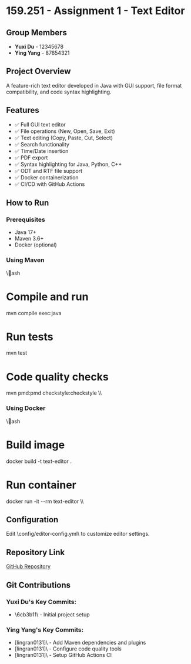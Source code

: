 ﻿# 159.251 - Assignment 1 - Text Editor

## Group Members
- **Yuxi Du** - 12345678
- **Ying Yang** - 87654321

## Project Overview
A feature-rich text editor developed in Java with GUI support, file format compatibility, and code syntax highlighting.

## Features
- ✅ Full GUI text editor
- ✅ File operations (New, Open, Save, Exit)
- ✅ Text editing (Copy, Paste, Cut, Select)
- ✅ Search functionality
- ✅ Time/Date insertion
- ✅ PDF export
- ✅ Syntax highlighting for Java, Python, C++
- ✅ ODT and RTF file support
- ✅ Docker containerization
- ✅ CI/CD with GitHub Actions

## How to Run

### Prerequisites
- Java 17+
- Maven 3.6+
- Docker (optional)

### Using Maven
\\\ash
# Compile and run
mvn compile exec:java

# Run tests
mvn test

# Code quality checks
mvn pmd:pmd checkstyle:checkstyle
\\\

### Using Docker
\\\ash
# Build image
docker build -t text-editor .

# Run container
docker run -it --rm text-editor
\\\

## Configuration
Edit \config/editor-config.yml\ to customize editor settings.

## Repository Link
[GitHub Repository](https://github.com/lingran0131/251-Assignment1-2025-YuxiDu-YingYang)

## Git Contributions
### Yuxi Du's Key Commits:
- \6cb3b11\ - Initial project setup

### Ying Yang's Key Commits:  
- \[lingran0131]\ - Add Maven dependencies and plugins
- \[lingran0131]\ - Configure code quality tools  
- \[lingran0131]\ - Setup GitHub Actions CI
